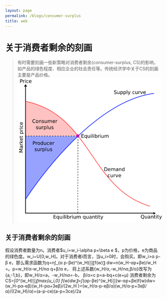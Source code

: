```yaml
---
layout: page
permalink: /blogs/consumer-surplus
title: web
---
```


# 关于消费者剩余的刻画
> 有时需要刻画一些新策略对消费者剩余(consumer-surplus, CS)的影响，如产品的绿色程度、相应企业的社会责任等。传统经济学中关于CS的刻画主要是产品价格。
<br>![Economic-surpluses.svg](consumer-surplus.assets/Economic-surpluses.svg)

## 关于消费者剩余的刻画
假设消费者数量为n。消费者$u_i=w_i-\alpha p+\beta e $，p为价格，e为商品的绿色度。w_i~U[0,w_H]。对于消费者i而言，当u_i>0时，会购买。即w_i>α p-β e，那么需求函数为q=n∫_(α p-βe)^(w_H)▒〖f(w)〗 dw=n(w_H-αp+βe)/w_H =。p=w_H/α-w_H/nα q+β/α e，
将上述系数{w_H/α,-w_H/nα,β/α}改写为{a,-1,b}，即w_H/α=a，-w_H/nα=-b， β/α=c
p=a-bq+c(e+μ)
消费者剩余为CS=∫_0^(w_H)▒〖max⁡{u_i,0} f(w)dw〗=∫_(αp-βe)^(w_H)▒(w-αp+βe)f(w)dw=(w_H-pα-eβ)(w_H-pα+3eβ)/(2w_H )=(w_H/α-p-eβ/α)(w_H/α-p+3eβ/α)/((2w_H)/α)=(a-p-ce)(a-p+3ce)/2a
